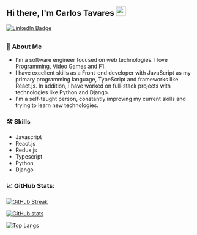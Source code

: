 ## <span>Hi there, I'm Carlos Tavares <img src="https://media.giphy.com/media/hvRJCLFzcasrR4ia7z/giphy.gif" width="25"> </span>

<div id="badges" style="margin-bottom: 30px">
  <a href="https://www.linkedin.com/in/tavares-carlos/">
    <img src="https://img.shields.io/badge/LinkedIn-blue?style=for-the-badge&logo=linkedin&logoColor=white" alt="LinkedIn Badge"/>
  </a>
</div>

### 👀 About Me
- I'm a software engineer focused on web technologies. I love Programming, Video Games and F1.
- I have excellent skills as a Front-end developer with JavaScript as my primary programming language, TypeScript and frameworks like React.js. In addition, I have worked on full-stack projects with technologies like Python and Django.
- I'm a self-taught person, constantly improving my current skills and trying to learn new technologies.

### 🛠 Skills
- Javascript
- React.js
- Redux.js
- Typescript
- Python
- Django

### 📈 GitHub Stats:

[![GitHub Streak](https://github-readme-streak-stats.herokuapp.com?user=daksen&theme=dark)](https://git.io/streak-stats)

[![GitHub stats](https://github-readme-stats.vercel.app/api?username=daksen&theme=dark)](https://github.com/anuraghazra/github-readme-stats)

[![Top Langs](https://github-readme-stats.vercel.app/api/top-langs/?username=daksen&theme=dark)](https://github.com/anuraghazra/github-readme-stats)
